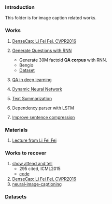 ### Introduction
This folder is for image caption related works. 

### Works
1. [DenseCap: Li Fei Fei, CVPR2016][1]

2. [Generate Questions with RNN][2]
	- Generate 30M factoid **QA corpus** with RNN.
	- Bengio
	- [Dataset][3]

3. [QA in deep learning][4]

4. [Dynamic Neural Network][5]

5. [Text Summarization][6]

6. [Dependency parser with LSTM][7]

7. [Improve sentence compression][8]

### Materials
1. [Lecture from Li Fei Fei][9]

### Works to recover
1. [show attend and tell][10] 
	- 295 cited, ICML2015
	- [code][11]
2. [DenseCap: Li Fei Fei, CVPR2016][12]
3. [neural-image-captioning][13]

### [Datasets][14]

[1]:	https://github.com/jcjohnson/densecap
[2]:	http://arxiv.org/abs/1603.06807
[3]:	http://agarciaduran.org/
[4]:	http://blog.csdn.net/abcjennifer/article/details/51232645
[5]:	http://arxiv.org/abs/1601.01705 "Dynamic Neural Network by Trevor Darrel"
[6]:	http://deeplearningkit.org/2016/04/23/deep-learning-for-text-summarization/
[7]:	http://arxiv.org/abs/1604.06529
[8]:	http://arxiv.org/abs/1604.03357
[9]:	https://mp.weixin.qq.com/s?__biz=MzI3MTA0MTk1MA==&mid=2651983997&idx=1&sn=47b6caa311b0e69cc730e992655336a0&scene=1&srcid=0629yPs1Qxq1PjbBRbA5WnVC&key=77421cf58af4a653ed6b3a642e4a053f5e921bbf734bd57eb4539aa9689d521f66604d7b9447b7a151242e6977a54643&ascene=0&uin=MTU4NzMyNjgwMQ%3D%3D&devicetype=iMac+MacBookPro12%2C1+OSX+OSX+10.11.4+build(15E65)&version=11020201&pass_ticket=ExPhKzgGpER5boVhOPhRolmcrlp55yjZ9ROoi3X%2BXYr4HJmhB3JU8yAlrc3Y6Cq8
[10]:	http://arxiv.org/abs/1502.03044
[11]:	https://github.com/kelvinxu/arctic-captions
[12]:	https://github.com/jcjohnson/densecap
[13]:	https://github.com/fukun07/neural-image-captioning
[14]:	http://visionandlanguage.net/